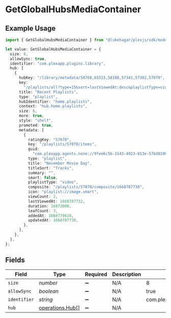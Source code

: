 # GetGlobalHubsMediaContainer

## Example Usage

```typescript
import { GetGlobalHubsMediaContainer } from "@lukehagar/plexjs/sdk/models/operations";

let value: GetGlobalHubsMediaContainer = {
  size: 8,
  allowSync: true,
  identifier: "com.plexapp.plugins.library",
  hub: [
    {
      hubKey: "/library/metadata/50768,65523,58188,57341,57302,57070",
      key:
        "/playlists/all?type=15&sort=lastViewedAt:desc&playlistType=video,audio",
      title: "Recent Playlists",
      type: "playlist",
      hubIdentifier: "home.playlists",
      context: "hub.home.playlists",
      size: 6,
      more: true,
      style: "shelf",
      promoted: true,
      metadata: [
        {
          ratingKey: "57070",
          key: "/playlists/57070/items",
          guid:
            "com.plexapp.agents.none://9fee6c5b-3143-4923-813e-57bd0190056c",
          type: "playlist",
          title: "November Movie Day",
          titleSort: "Tracks",
          summary: "",
          smart: false,
          playlistType: "video",
          composite: "/playlists/57070/composite/1668787730",
          icon: "playlist://image.smart",
          viewCount: 2,
          lastViewedAt: 1668787732,
          duration: 16873000,
          leafCount: 3,
          addedAt: 1668779618,
          updatedAt: 1668787730,
        },
      ],
    },
  ],
};
```

## Fields

| Field                                                     | Type                                                      | Required                                                  | Description                                               | Example                                                   |
| --------------------------------------------------------- | --------------------------------------------------------- | --------------------------------------------------------- | --------------------------------------------------------- | --------------------------------------------------------- |
| `size`                                                    | *number*                                                  | :heavy_minus_sign:                                        | N/A                                                       | 8                                                         |
| `allowSync`                                               | *boolean*                                                 | :heavy_minus_sign:                                        | N/A                                                       | true                                                      |
| `identifier`                                              | *string*                                                  | :heavy_minus_sign:                                        | N/A                                                       | com.plexapp.plugins.library                               |
| `hub`                                                     | [operations.Hub](../../../sdk/models/operations/hub.md)[] | :heavy_minus_sign:                                        | N/A                                                       |                                                           |